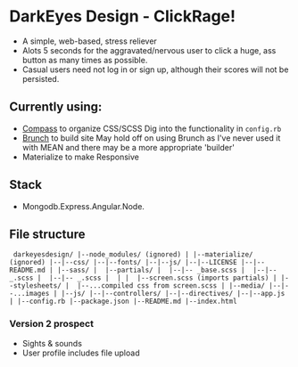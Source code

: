 # DarkEyes Design - ClickRage!
+ A simple, web-based, stress reliever
+ Alots 5 seconds for the aggravated/nervous user to click a huge, ass button as many times as possible.
+ Casual users need not log in or sign up, although their scores will not be persisted.

## Currently using:
+ [Compass](http://thesassway.com/beginner/getting-started-with-sass-and-compass) to organize CSS/SCSS
    Dig into the functionality in `config.rb`
+ [Brunch](http://brunch.io/docs/getting-started) to build site
    May hold off on using Brunch as I've never used it with MEAN and there may be a more appropriate 'builder'
+ Materialize to make Responsive

## Stack
+ Mongodb.Express.Angular.Node.

## File structure

`
darkeyesdesign/
|--node_modules/ (ignored)
|
|--materialize/ (ignored)
|--|--css/
|--|--fonts/
|--|--js/
|--|--LICENSE
|--|--README.md
|
|--sass/
|  |--partials/
|  |--|-- _base.scss
|  |--|-- _.scss
|  |--|-- _.scss
|  |
|  |--screen.scss (imports partials)
|
|--stylesheets/
|  |--...compiled css from screen.scss
|
|--media/
|--|--...images
|
|--js/
|--|--controllers/
|--|--directives/
|--|--app.js
|
|--config.rb
|--package.json
|--README.md
|--index.html`

### Version 2 prospect
+ Sights & sounds
+ User profile includes file upload